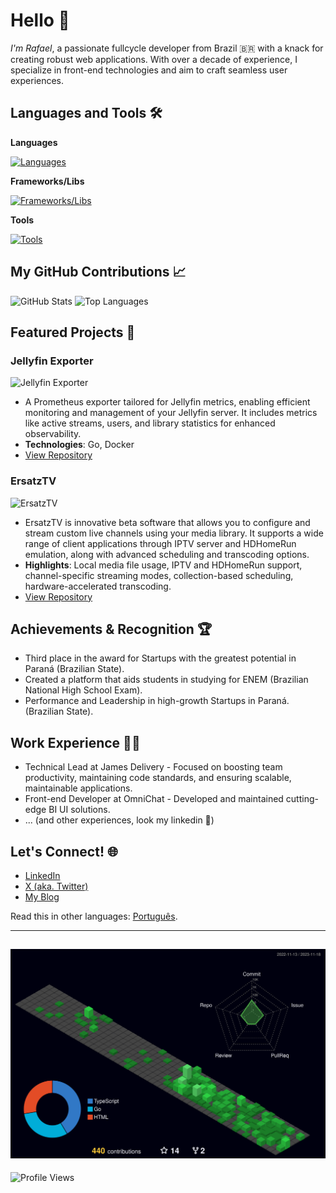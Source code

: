 # Hello 👋

*I'm Rafael*, a passionate fullcycle developer from Brazil 🇧🇷 with a knack for creating robust web applications. With over a decade of experience, I specialize in front-end technologies and aim to craft seamless user experiences.

## Languages and Tools 🛠️

**Languages**

[![Languages](https://skills.thijs.gg/icons?i=ts,js,html,css,php,ruby,dart,go)](https://skills.thijs.gg)

**Frameworks/Libs**

[![Frameworks/Libs](https://skills.thijs.gg/icons?i=angular,react,nodejs,rails,nextjs,nestjs,vue,flutter)](https://skills.thijs.gg)

**Tools**

[![Tools](https://skills.thijs.gg/icons?i=docker,vscode,vercel)](https://skills.thijs.gg)

## My GitHub Contributions 📈

![GitHub Stats](https://github-readme-stats.vercel.app/api?username=rafaelvieiras&count_private=true&show_icons=true&theme=dark)
![Top Languages](https://github-readme-stats.vercel.app/api/top-langs/?username=rafaelvieiras&layout=compact&theme=dark)

## Featured Projects 🌟

### Jellyfin Exporter
![Jellyfin Exporter](https://img.shields.io/github/v/release/rafaelvieiras/jellyfin-exporter)
- A Prometheus exporter tailored for Jellyfin metrics, enabling efficient monitoring and management of your Jellyfin server. It includes metrics like active streams, users, and library statistics for enhanced observability.
- **Technologies**: Go, Docker
- [View Repository](https://github.com/rafaelvieiras/jellyfin-exporter)

### ErsatzTV
![ErsatzTV](https://img.shields.io/badge/status-beta-blue)
- ErsatzTV is innovative beta software that allows you to configure and stream custom live channels using your media library. It supports a wide range of client applications through IPTV server and HDHomeRun emulation, along with advanced scheduling and transcoding options.
- **Highlights**: Local media file usage, IPTV and HDHomeRun support, channel-specific streaming modes, collection-based scheduling, hardware-accelerated transcoding.
- [View Repository](https://github.com/ErsatzTV/ErsatzTV)

## Achievements & Recognition 🏆

- Third place in the award for Startups with the greatest potential in Paraná (Brazilian State).
- Created a platform that aids students in studying for ENEM (Brazilian National High School Exam).
- Performance and Leadership in high-growth Startups in Paraná. (Brazilian State).

## Work Experience 👨‍💻

- Technical Lead at James Delivery - Focused on boosting team productivity, maintaining code standards, and ensuring scalable, maintainable applications.
- Front-end Developer at OmniChat - Developed and maintained cutting-edge BI UI solutions.
- ... (and other experiences, look my linkedin 💙)

## Let's Connect! 🌐

- [LinkedIn](https://www.linkedin.com/in/rafaelvieiras/)
- [X (aka. Twitter)](https://x.com/rafaelvieiras)
- [My Blog](https://www.rafaelvieiras.com/blog)

Read this in other languages: [Português](./README.pt-BR.md).

---
![Timeline](https://raw.githubusercontent.com/rafaelvieiras/rafaelvieiras/master/profile-3d-contrib/profile-night-green.svg)
---

![Profile Views](https://komarev.com/ghpvc/?username=rafaelvieiras&color=brightgreen)
